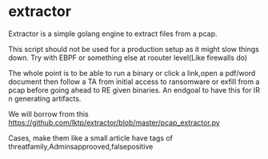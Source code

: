 # extractor
Extractor is a simple golang engine to extract files from a pcap.

This script should not be used for a production setup as it might slow things down. Try with EBPF or something else at roouter level(Like firewalls do)



The whole point is to be able to run a binary or click a link,open a pdf/word document then follow a TA from initial access to ransomware or exfill from a pcap before going ahead to RE given binaries. An endgoal to have this for IR n generating artifacts.


We will borrow from this https://github.com/lktp/extractor/blob/master/pcap_extractor.py


Cases, make them like a small article
have tags of threatfamily,Adminsapprooved,falsepositive
